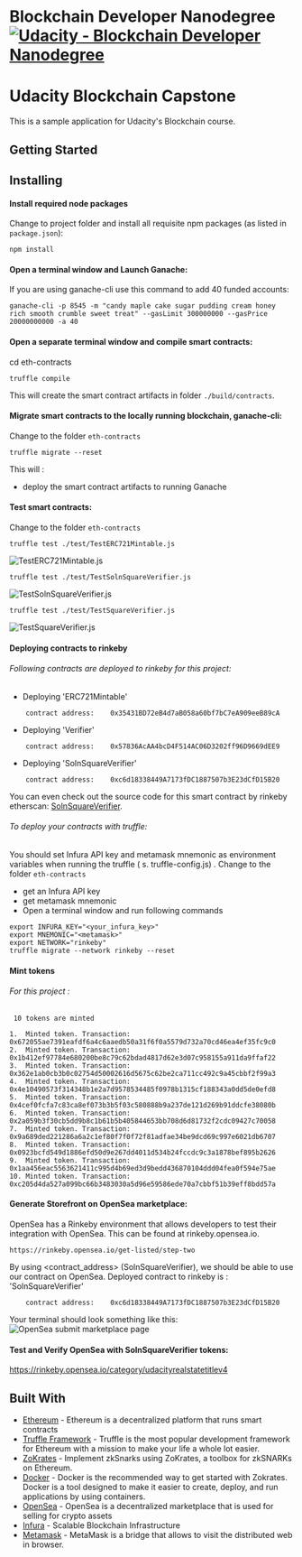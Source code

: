 # Blockchain Developer Nanodegree [![Udacity - Blockchain Developer Nanodegree](https://bit.ly/2svzNOI)](https://www.udacity.com/blockchain)

# Udacity Blockchain Capstone
This is a sample application for Udacity's Blockchain course. 

## Getting Started

## Installing


#### Install required node packages 
Change to project folder and install all requisite npm packages (as listed in ```package.json```):

```
npm install
```

#### Open a  terminal window and Launch Ganache:
If you are using ganache-cli use this command to add 40 funded accounts:

```
ganache-cli -p 8545 -m "candy maple cake sugar pudding cream honey rich smooth crumble sweet treat" --gasLimit 300000000 --gasPrice 20000000000 -a 40

```

#### Open a separate terminal window and  compile smart contracts:
cd eth-contracts

```
truffle compile
```

This will create the smart contract artifacts in folder ```./build/contracts```.

#### Migrate smart contracts to the locally running blockchain, ganache-cli:
Change to the folder ```eth-contracts```

```
truffle migrate --reset
```
This will :
  - deploy the smart contract artifacts to running Ganache 
 
#### Test smart contracts:
Change to the folder ```eth-contracts``` 
```
truffle test ./test/TestERC721Mintable.js 
```

![TestERC721Mintable.js](images/TestERC721Mintable.png)

```
truffle test ./test/TestSolnSquareVerifier.js  
```

![TestSolnSquareVerifier.js](images/TestSolnSquareVerifier.png)


```
truffle test ./test/TestSquareVerifier.js  
```

![TestSquareVerifier.js](images/TestSquareVerifier.png)


#### Deploying contracts to rinkeby
###### Following contracts are deployed to rinkeby for this project:
* Deploying 'ERC721Mintable'
```
    contract address:    0x35431BD72eB4d7aB058a60bf7bC7eA909eeB89cA
```
* Deploying 'Verifier'
```
    contract address:    0x57836AcAA4bcD4F514AC06D3202ff96D9669dEE9
```
* Deploying 'SolnSquareVerifier'
```
    contract address:    0xc6d18338449A7173fDC1887507b3E23dCfD15B20
```

You can even check out the source code for this smart contract by rinkeby etherscan:
  [SolnSquareVerifier](https://rinkeby.etherscan.io/address/0xc6d18338449A7173fDC1887507b3E23dCfD15B20).
  
###### To deploy your contracts with truffle:
You should set Infura API key and metamask mnemonic as environment variables when running the truffle ( s. truffle-config.js) .
Change to the folder ```eth-contracts``` 
*  get an Infura API key
*  get metamask mnemonic
*  Open a  terminal window and run following commands
```
export INFURA_KEY="<your_infura_key>"
export MNEMONIC="<metamask>"
export NETWORK="rinkeby"
truffle migrate --network rinkeby --reset
```

#### Mint tokens
###### For this project :
```
 10 tokens are minted

1.  Minted token. Transaction: 0x672055ae7391eafdf6a4c6aaedb50a31f6f0a5579d732a70cd46ea4ef35fc9c0
2.  Minted token. Transaction: 0x1b412ef97784e680200be8c79c62bdad4817d62e3d07c958155a911da9ffaf22 
3.  Minted token. Transaction: 0x362e1ab0cb3b0c02754d50002616d5675c62be2ca711cc492c9a45cbbf2f99a3
4.  Minted token. Transaction: 0x4e10490573f314348b1e2a7d9578534485f0978b1315cf188343a0dd5de0efd8
5.  Minted token. Transaction: 0x4cef0fcfa7c83ca8ef073b3b5f03c580888b9a237de121d269b91ddcfe38080b
6.  Minted token. Transaction: 0x2a059b3f30cb5dd9b8c1b61b5b405844653bb708d6d81732f2cdc09427c70058 
7.  Minted token. Transaction: 0x9a689ded221286a6a2c1ef80f7f0f72f81adfae34be9dcd69c997e6021db6707
8.  Minted token. Transaction: 0x0923bcfd549d1886efd50d9e267dd4011d534b24fccdc9c3a1878bef895b2626
9.  Minted token. Transaction: 0x1aa456eac5563621411c995d4b69ed3d9bedd436870104ddd04fea0f594e75ae 
10. Minted token. Transaction: 0xc205d4da527a099bc66b3483030a5d96e59586ede70a7cbbf51b39eff8bdd57a

```
#### Generate Storefront on OpenSea marketplace:
OpenSea has a Rinkeby environment that allows developers to test their integration with OpenSea. 
This can be found at rinkeby.opensea.io. 

    https://rinkeby.opensea.io/get-listed/step-two

By using <contract_address> (SolnSquareVerifier), we should be able to use our contract  on OpenSea. 
Deployed contract to rinkeby is :  'SolnSquareVerifier'
```
    contract address:    0xc6d18338449A7173fDC1887507b3E23dCfD15B20
```

Your terminal should look something like this:
![OpenSea submit marketplace page](images/UdacityRealStateTitleV4.png)

#### Test and Verify OpenSea with  SolnSquareVerifier tokens:

https://rinkeby.opensea.io/category/udacityrealstatetitlev4


## Built With

* [Ethereum](https://www.ethereum.org/) - Ethereum is a decentralized platform that runs smart contracts
* [Truffle Framework](http://truffleframework.com/) - Truffle is the most popular development framework for Ethereum with a mission to make your life a whole lot easier.
* [ZoKrates](https://github.com/Zokrates/ZoKrates) - Implement zkSnarks using ZoKrates, a toolbox for zkSNARKs on Ethereum.
* [Docker](https://docs.docker.com/install/) - Docker is the recommended way to get started with Zokrates. Docker is a tool designed to make it easier to create, deploy, and run applications by using containers.
* [OpenSea](https://docs.opensea.io/docs) - OpenSea is a decentralized marketplace that is used for selling for crypto assets
* [Infura](https://infura.io/) - Scalable Blockchain Infrastructure
* [Metamask](https://metamask.io/) - MetaMask is a bridge that allows to visit the distributed web in browser.
